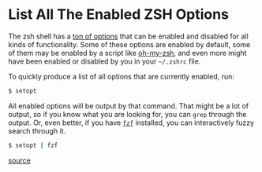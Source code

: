 # List All The Enabled ZSH Options

The zsh shell has a [ton of
options](https://zsh.sourceforge.io/Doc/Release/Options.html) that can be
enabled and disabled for all kinds of functionality. Some of these options are
enabled by default, some of them may be enabled by a script like
[oh-my-zsh](https://ohmyz.sh/), and even more might have been enabled or
disabled by you in your `~/.zshrc` file.

To quickly produce a list of all options that are currently enabled, run:

```bash
$ setopt
```

All enabled options will be output by that command. That might be a lot of
output, so if you know what you are looking for, you can `grep` through the
output. Or, even better, if you have [`fzf`](https://github.com/junegunn/fzf)
installed, you can interactively fuzzy search through it.

```bash
$ setopt | fzf
```

[source](https://unix.stackexchange.com/questions/121802/zsh-how-to-check-if-an-option-is-enabled/121810#121810)
